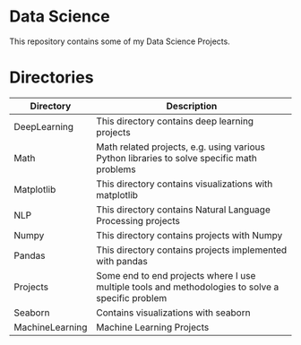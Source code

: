 # Data Science

This repository contains some of my Data Science Projects. 


# Directories

| Directory       | Description                                                                                       |
|-----------------|---------------------------------------------------------------------------------------------------|
| DeepLearning    | This directory contains deep learning projects                                                    |
| Math            | Math related projects, e.g. using various Python libraries to solve specific math problems        |
| Matplotlib      | This directory contains visualizations with matplotlib                                            |
| NLP             | This directory contains Natural Language Processing projects                                      |
| Numpy           | This directory contains projects with Numpy                                                       |
| Pandas          | This directory contains projects implemented with pandas                                          |
| Projects        | Some end to end projects where I use multiple tools and methodologies to solve a specific problem |
| Seaborn         | Contains visualizations with seaborn                                                              |
| MachineLearning | Machine Learning Projects                                                                         |

